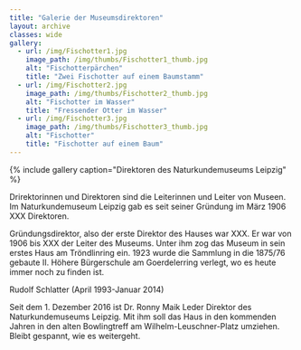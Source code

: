 ```yaml
---
title: "Galerie der Museumsdirektoren"
layout: archive
classes: wide
gallery:
  - url: /img/Fischotter1.jpg
    image_path: /img/thumbs/Fischotter1_thumb.jpg
    alt: "Fischotterpärchen"
    title: "Zwei Fischotter auf einem Baumstamm"
  - url: /img/Fischotter2.jpg
    image_path: /img/thumbs/Fischotter2_thumb.jpg
    alt: "Fischotter im Wasser"
    title: "Fressender Otter im Wasser"
  - url: /img/Fischotter3.jpg
    image_path: /img/thumbs/Fischotter3_thumb.jpg
    alt: "Fischotter"
    title: "Fischotter auf einem Baum"
---
```


{% include gallery caption="Direktoren des Naturkundemuseums Leipzig" %}

Drirektorinnen und Direktoren sind die Leiterinnen und Leiter von Museen. Im Naturkundemuseum Leipzig gab es seit seiner Gründung im März 1906 XXX Direktoren.

Gründungsdirektor, also der erste Direktor des Hauses war XXX. Er war von 1906 bis XXX der Leiter des Museums. Unter ihm zog das Museum in sein erstes Haus am Tröndlinring ein.
1923 wurde die Sammlung in die 1875/76 gebaute II. Höhere Bürgerschule am Goerdelerring verlegt, wo es heute immer noch zu finden ist.



Rudolf Schlatter (April 1993-Januar 2014)

Seit dem 1. Dezember 2016 ist Dr. Ronny Maik Leder Direktor des Naturkundemuseums Leipzig. Mit ihm soll das Haus in den kommenden Jahren in den alten Bowlingtreff am Wilhelm-Leuschner-Platz umziehen. Bleibt gespannt, wie es weitergeht.
